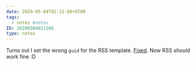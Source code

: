 ```yaml
---
date: 2020-05-04T02:12:08+0700
tags:
  - notes #notes
ID: 20200504021208
type: notes
---
```


Turns out I set the wrong `guid` for the RSS template. [Fixed](https://github.com/ybbond/ybbond-hugo/commit/c490b0cb0d0db6a1e5ab8075f9f4e041ec3caf68). Now RSS should work fine :D
